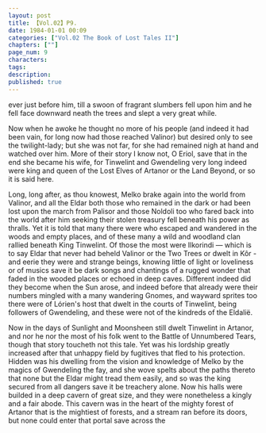 ```yaml
---
layout: post
title: 【Vol.02】P9.
date: 1984-01-01 00:09
categories: ["Vol.02 The Book of Lost Tales II"]
chapters: [""]
page_num: 9
characters: 
tags: 
description: 
published: true
---
```


<p style="text-indent: 0;">
ever just before him, till a swoon of fragrant slumbers fell upon him and he fell face downward neath the trees and slept a very great while.
</p>

Now when he awoke he thought no more of his people (and indeed it had been vain, for long now had those reached Valinor) but desired only to see the twilight-lady; but she was not far, for she had remained nigh at hand and watched over him. More of their story I know not, O Eriol, save that in the end she became his wife, for Tinwelint and Gwendeling very long indeed were king and queen of the Lost Elves of Artanor or the Land Beyond, or so it is said here.

Long, long after, as thou knowest, Melko brake again into the world from Valinor, and all the Eldar both those who remained in the dark or had been lost upon the march from Palisor and those Noldoli too who fared back into the world after him seeking their stolen treasury fell beneath his power as thralls. Yet it is told that many there were who escaped and wandered in the woods and empty places, and of these many a wild and woodland clan rallied beneath King Tinwelint. Of those the most were Ilkorindi — which is to say Eldar that never had beheld Valinor or the Two Trees or dwelt in Kôr - and eerie they were and strange beings, knowing little of light or loveliness or of musics save it be dark songs and chantings of a rugged wonder that faded in the wooded places or echoed in deep caves. Different indeed did they become when the Sun arose, and indeed before that already were their numbers mingled with a many wandering Gnomes, and wayward sprites too there were of Lórien's host that dwelt in the courts of Tinwelint, being followers of Gwendeling, and these were not of the kindreds of the Eldalië.

Now in the days of Sunlight and Moonsheen still dwelt Tinwelint in Artanor, and nor he nor the most of his folk went to the Battle of Unnumbered Tears, though that story toucheth not this tale. Yet was his lordship greatly increased after that unhappy field by fugitives that fled to his protection. Hidden was his dwelling from the vision and knowledge of Melko by the magics of Gwendeling the fay, and she wove spelts about the paths thereto that none but the Eldar might tread them easily, and so was the king secured from all dangers save it be treachery alone. Now his halls were builded in a deep cavern of great size, and they were nonetheless a kingly and a fair abode. This cavern was in the heart of the mighty forest of Artanor that is the mightiest of forests, and a stream ran before its doors, but none could enter that portal save across the

